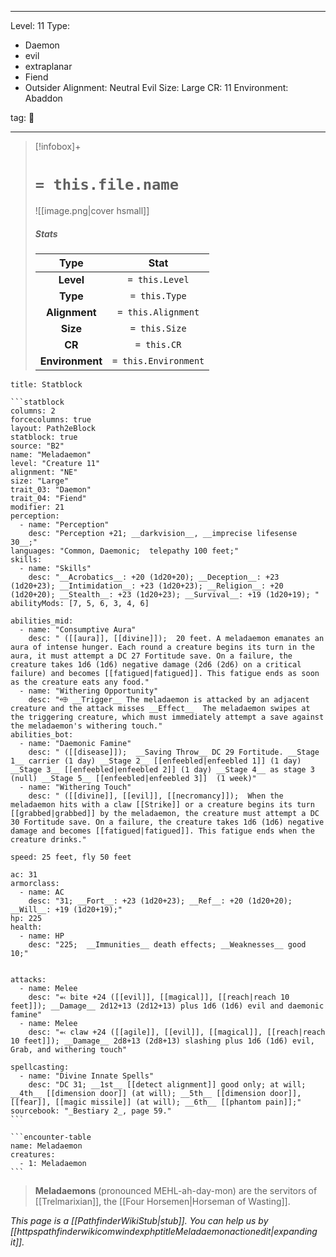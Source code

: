 
---


Level: 11
Type:
- Daemon
- evil
- extraplanar
- Fiend
- Outsider
Alignment: Neutral Evil
Size: Large
CR: 11
Environment: Abaddon


tag: 👹

---

> [!infobox]+
> #  `= this.file.name`
> ![[image.png|cover hsmall]]
> ##### Stats
> Type | Stat |
> :---:|:---:|
> **Level** | `= this.Level` |
> **Type** | `= this.Type` |
> **Alignment** | `= this.Alignment` |
> **Size** | `= this.Size` |
> **CR** | `= this.CR` |
> **Environment** | `= this.Environment` |




````ad-info
title: Statblock

```statblock
columns: 2
forcecolumns: true
layout: Path2eBlock
statblock: true
source: "B2"
name: "Meladaemon"
level: "Creature 11"
alignment: "NE"
size: "Large"
trait_03: "Daemon"
trait_04: "Fiend"
modifier: 21
perception:
  - name: "Perception"
    desc: "Perception +21; __darkvision__, __imprecise lifesense 30__;"
languages: "Common, Daemonic;  telepathy 100 feet;"
skills:
  - name: "Skills"
    desc: "__Acrobatics__: +20 (1d20+20); __Deception__: +23 (1d20+23); __Intimidation__: +23 (1d20+23); __Religion__: +20 (1d20+20); __Stealth__: +23 (1d20+23); __Survival__: +19 (1d20+19); "
abilityMods: [7, 5, 6, 3, 4, 6]

abilities_mid:
  - name: "Consumptive Aura"
    desc: " ([[aura]], [[divine]]);  20 feet. A meladaemon emanates an aura of intense hunger. Each round a creature begins its turn in the aura, it must attempt a DC 27 Fortitude save. On a failure, the creature takes 1d6 (1d6) negative damage (2d6 (2d6) on a critical failure) and becomes [[fatigued|fatigued]]. This fatigue ends as soon as the creature eats any food."
  - name: "Withering Opportunity"
    desc: "⬲ __Trigger__ The meladaemon is attacked by an adjacent creature and the attack misses __Effect__  The meladaemon swipes at the triggering creature, which must immediately attempt a save against the meladaemon's withering touch."
abilities_bot:
  - name: "Daemonic Famine"
    desc: " ([[disease]]);  __Saving Throw__ DC 29 Fortitude. __Stage 1__ carrier (1 day) __Stage 2__ [[enfeebled|enfeebled 1]] (1 day) __Stage 3__ [[enfeebled|enfeebled 2]] (1 day) __Stage 4__ as stage 3 (null) __Stage 5__ [[enfeebled|enfeebled 3]]  (1 week)"
  - name: "Withering Touch"
    desc: " ([[divine]], [[evil]], [[necromancy]]);  When the meladaemon hits with a claw [[Strike]] or a creature begins its turn [[grabbed|grabbed]] by the meladaemon, the creature must attempt a DC 30 Fortitude save. On a failure, the creature takes 1d6 (1d6) negative damage and becomes [[fatigued|fatigued]]. This fatigue ends when the creature drinks."

speed: 25 feet, fly 50 feet

ac: 31
armorclass:
  - name: AC
    desc: "31; __Fort__: +23 (1d20+23); __Ref__: +20 (1d20+20); __Will__: +19 (1d20+19);"
hp: 225
health:
  - name: HP
    desc: "225;  __Immunities__ death effects; __Weaknesses__ good 10;"


attacks:
  - name: Melee
    desc: "⬻ bite +24 ([[evil]], [[magical]], [[reach|reach 10 feet]]); __Damage__ 2d12+13 (2d12+13) plus 1d6 (1d6) evil and daemonic famine"
  - name: Melee
    desc: "⬻ claw +24 ([[agile]], [[evil]], [[magical]], [[reach|reach 10 feet]]); __Damage__ 2d8+13 (2d8+13) slashing plus 1d6 (1d6) evil, Grab, and withering touch"

spellcasting:
  - name: "Divine Innate Spells"
    desc: "DC 31; __1st__ [[detect alignment]] good only; at will; __4th__ [[dimension door]] (at will); __5th__ [[dimension door]], [[fear]], [[magic missile]] (at will); __6th__ [[phantom pain]];"
sourcebook: "_Bestiary 2_, page 59."
```

```encounter-table
name: Meladaemon
creatures:
  - 1: Meladaemon
```

````



> **Meladaemons** (pronounced MEHL-ah-day-mon) are the servitors of [[Trelmarixian]], the [[Four Horsemen|Horseman of Wasting]].



*This page is a [[PathfinderWikiStub|stub]]. You can help us by [[httpspathfinderwikicomwindexphptitleMeladaemonactionedit|expanding it]].*










